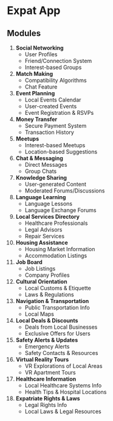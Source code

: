 # Expat App

## Modules

1. **Social Networking**
   - User Profiles
   - Friend/Connection System
   - Interest-based Groups
2. **Match Making**
   - Compatibility Algorithms
   - Chat Feature
3. **Event Planning**
   - Local Events Calendar
   - User-created Events
   - Event Registration & RSVPs
4. **Money Transfer**
   - Secure Payment System
   - Transaction History
5. **Meetups**
   - Interest-based Meetups
   - Location-based Suggestions
6. **Chat & Messaging**
   - Direct Messages
   - Group Chats
7. **Knowledge Sharing**
   - User-generated Content
   - Moderated Forums/Discussions
8. **Language Learning**
   - Language Lessons
   - Language Exchange Forums
9. **Local Services Directory**
   - Healthcare Professionals
   - Legal Advisors
   - Repair Services
10. **Housing Assistance**
    - Housing Market Information
    - Accommodation Listings
11. **Job Board**
    - Job Listings
    - Company Profiles
12. **Cultural Orientation**
    - Local Customs & Etiquette
    - Laws & Regulations
13. **Navigation & Transportation**
    - Public Transportation Info
    - Local Maps
14. **Local Deals & Discounts**
    - Deals from Local Businesses
    - Exclusive Offers for Users
15. **Safety Alerts & Updates**
    - Emergency Alerts
    - Safety Contacts & Resources
16. **Virtual Reality Tours**
    - VR Explorations of Local Areas
    - VR Apartment Tours
17. **Healthcare Information**
    - Local Healthcare Systems Info
    - Health Tips & Hospital Locations
18. **Expatriate Rights & Laws**
    - Legal Rights Info
    - Local Laws & Legal Resources
